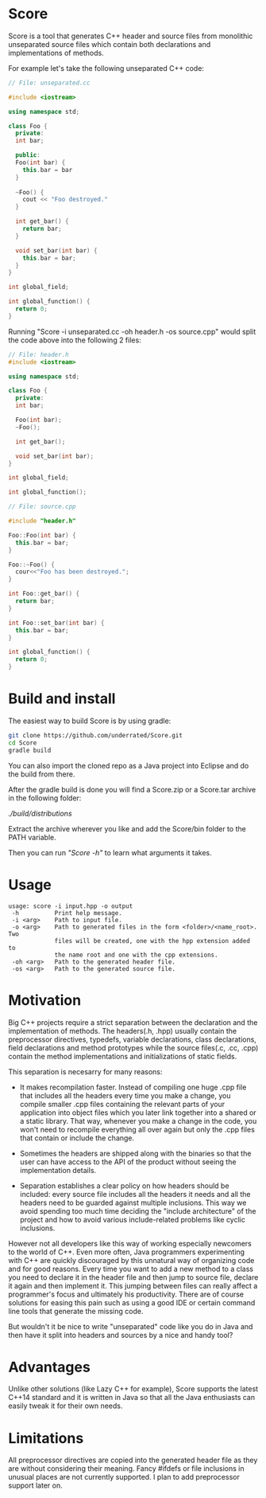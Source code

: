 Score
=====

Score is a tool that generates C++ header and source files from monolithic unseparated source files which contain both declarations and implementations of methods.

For example let's take the following unseparated C++ code:

```cpp
// File: unseparated.cc

#include <iostream>

using namespace std;

class Foo {
  private:
  int bar;

  public:
  Foo(int bar) {
    this.bar = bar
  }
  
  ~Foo() { 
    cout << "Foo destroyed."
  }

  int get_bar() {
    return bar;
  }

  void set_bar(int bar) {
    this.bar = bar;
  }
}

int global_field;

int global_function() {
  return 0;
}

```

Running "Score -i unseparated.cc -oh header.h -os source.cpp" would split the code above into the following 2 files:
```cpp
// File: header.h
#include <iostream>

using namespace std;

class Foo {
  private:
  int bar;

  Foo(int bar);
  ~Foo();

  int get_bar();

  void set_bar(int bar);
}

int global_field;

int global_function();
```

```cpp
// File: source.cpp

#include "header.h"

Foo::Foo(int bar) {
  this.bar = bar;
}

Foo::~Foo() {
  cour<<"Foo has been destroyed.";
}

int Foo::get_bar() {
  return bar;
}

int Foo::set_bar(int bar) {
  this.bar = bar;
}

int global_function() {
  return 0;
}

```

Build and install
=========================
The easiest way to build Score is by using gradle:

```bash
git clone https://github.com/underrated/Score.git
cd Score
gradle build
```
You can also import the cloned repo as a Java project into Eclipse and do the build from there.

After the gradle build is done you will find a Score.zip or a Score.tar archive in the following folder:

*./build/distributions*

Extract the archive wherever you like and add the Score/bin folder to the PATH variable.

Then you can run *"Score -h"* to learn what arguments it takes.

Usage
=====
```
usage: score -i input.hpp -o output
 -h          Print help message.
 -i <arg>    Path to input file.
 -o <arg>    Path to generated files in the form <folder>/<name_root>. Two
             files will be created, one with the hpp extension added to
             the name root and one with the cpp extensions.
 -oh <arg>   Path to the generated header file.
 -os <arg>   Path to the generated source file.

```

Motivation
==========
Big C++ projects require a strict separation between the declaration and the implementation of methods. The headers(.h, .hpp) usually contain the preprocessor directives, typedefs, variable declarations, class declarations, field declarations and method prototypes while the source files(.c, .cc, .cpp) contain the method implementations and initializations of static fields. 

This separation is necesarry for many reasons:

* It makes recompilation faster. Instead of compiling one huge .cpp file that includes all the headers every time you make a change, you compile smaller .cpp files containing the relevant parts of your application into object files which you later link together into a shared or a static library. That way, whenever you make a change in the code, you won't need to recompile everything all over again but only the .cpp files that contain or include the change. 

* Sometimes the headers are shipped along with the binaries so that the user can have access to the API of the product without seeing the implementation details.

* Separation establishes a clear policy on how headers should be included: every source file includes all the headers it needs and all the headers need to be guarded against multiple inclusions. This way we avoid spending too much time deciding the "include architecture" of the project and how to avoid various include-related problems like cyclic inclusions.

However not all developers like this way of working especially newcomers to the world of C++. Even more often, Java programmers experimenting with C++ are quickly discouraged by this unnatural way of organizing code and for good reasons. Every time you want to add a new method to a class you need to declare it in the header file and then jump to source file, declare it again and then implement it. This jumping between files can really affect a programmer's focus and ultimately his productivity. There are of course solutions for easing this pain such as using a good IDE or certain command line tools that generate the missing code. 

But wouldn't it be nice to write "unseparated" code like you do in Java and then have it split into headers and sources by a nice and handy tool?

Advantages
==========
Unlike other solutions (like Lazy C++ for example), Score supports the latest C++14 standard and it is written in Java so that all the Java enthusiasts can easily tweak it for their own needs.

Limitations
===========
All preprocessor directives are copied into the generated header file as they are without considering their meaning. Fancy #ifdefs or file inclusions in unusual places are not currently supported. I plan to add preprocessor support later on.
